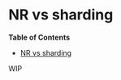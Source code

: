 # NR vs sharding

<!-- START doctoc generated TOC please keep comment here to allow auto update -->
<!-- DON'T EDIT THIS SECTION, INSTEAD RE-RUN doctoc TO UPDATE -->
**Table of Contents**

- [NR vs sharding](#nr-vs-sharding)

<!-- END doctoc generated TOC please keep comment here to allow auto update -->
WIP
